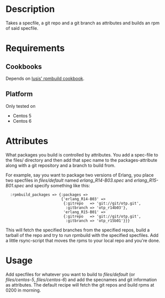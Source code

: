 # Description
Takes a specfile, a git repo and a git branch as attributes and builds an rpm of
said specfile.

# Requirements
## Cookbooks
Depends on [lusis' rpmbuild cookbook](https://github.com/lusis/lusis-cookbooks/).
## Platform
Only tested on
- Centos 5
- Centos 6

# Attributes
What packages you build is controlled by attributes. You add a spec-file to the
files/ directory and then add that spec name to the packages-attribute along with
a git repository and a branch to build from.

For example, say you want to package two versions of Erlang, you place two
specfiles in *files/default* named *erlang_R14-B03.spec* and *erlang_R15-B01.spec*
and specify something like this:
```
  :rpmbuild_packages => {:packages =>
                         {'erlang_R14-B03' =>
                          {:gitrepo   => 'git://git/otp.git',
                           :gitbranch => 'otp_r14b03'},
                          'erlang_R15-B01' =>
                          {:gitrepo   => 'git://git/otp.git',
                           :gitbranch => 'otp_r15b01'}}}
```
This will fetch the specified branches from the specified repos, build a tarball
of the repo and try to run rpmbuild with the specified specfiles. Add a little
rsync-script that moves the rpms to your local repo and you're done.

# Usage
Add specfiles for whatever you want to build to *files/default* (or
*files/centos-5*, *files/centos-6*) and add the specnames and git information as
attributes. The default recipe will fetch the git repos and build rpms at 0200 in
morning.
